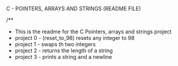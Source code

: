 C - POINTERS, ARRAYS AND STRINGS (README FILE)

/**
* This is the readme for the C Pointers, arrays and strings project
* project 0 - (reset_to_98) resets any integer to 98
* project 1 - swaps th two integers
* project 2 - returns the length of a string
* project 3 - prints a string and a newline
